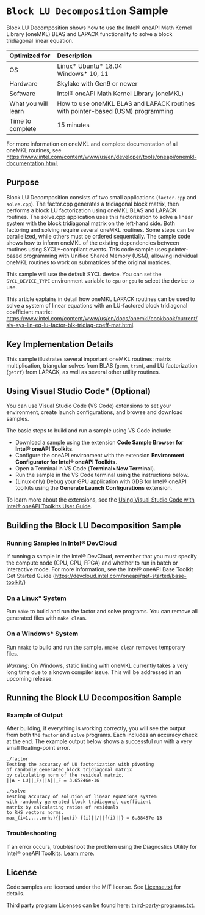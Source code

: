 # `Block LU Decomposition` Sample
Block LU Decomposition shows how to use the Intel® oneAPI Math Kernel Library (oneMKL) BLAS and LAPACK functionality to solve a block tridiagonal linear equation.

| Optimized for                     | Description
|:---                               |:---
| OS                                | Linux* Ubuntu* 18.04 <br> Windows* 10, 11
| Hardware                          | Skylake with Gen9 or newer
| Software                          | Intel® oneAPI Math Kernel Library (oneMKL)
| What you will learn               | How to use oneMKL BLAS and LAPACK routines with pointer-based (USM) programming
| Time to complete                  | 15 minutes

For more information on oneMKL and complete documentation of all oneMKL routines, see https://www.intel.com/content/www/us/en/developer/tools/oneapi/onemkl-documentation.html.

## Purpose
Block LU Decomposition consists of two small applications (`factor.cpp` and `solve.cpp`).
The factor.cpp generates a tridiagonal block matrix, then performs a block LU factorization using oneMKL BLAS and LAPACK routines. The solve.cpp application uses this factorization to solve a linear system with the block tridiagonal matrix on the left-hand side.
Both factoring and solving require several oneMKL routines. Some steps can be parallelized, while others must be ordered sequentially. The sample code shows how to inform oneMKL of the existing dependencies between routines using SYCL*-compliant events. This code sample uses pointer-based programming with Unified Shared Memory (USM), allowing individual oneMKL routines to work on submatrices of the original matrices.

This sample will use the default SYCL device. You can set the `SYCL_DEVICE_TYPE` environment variable to `cpu` or `gpu` to select the device to use.

This article explains in detail how oneMKL LAPACK routines can be used to solve a system of linear equations with an LU-factored block tridiagonal coefficient matrix: https://www.intel.com/content/www/us/en/docs/onemkl/cookbook/current/slv-sys-lin-eq-lu-factor-blk-tridiag-coeff-mat.html.

## Key Implementation Details
This sample illustrates several important oneMKL routines: matrix multiplication, triangular solves from BLAS (`gemm`, `trsm`), and LU factorization (`getrf`) from LAPACK, as well as several other utility routines.

## Using Visual Studio Code* (Optional)
You can use Visual Studio Code (VS Code) extensions to set your environment, create launch configurations,
and browse and download samples.

The basic steps to build and run a sample using VS Code include:
 - Download a sample using the extension **Code Sample Browser for Intel® oneAPI Toolkits**.
 - Configure the oneAPI environment with the extension **Environment Configurator for Intel® oneAPI Toolkits**.
 - Open a Terminal in VS Code (**Terminal>New Terminal**).
 - Run the sample in the VS Code terminal using the instructions below.
 - (Linux only) Debug your GPU application with GDB for Intel® oneAPI toolkits using the **Generate Launch Configurations** extension.

To learn more about the extensions, see the
[Using Visual Studio Code with Intel® oneAPI Toolkits User Guide](https://www.intel.com/content/www/us/en/develop/documentation/using-vs-code-with-intel-oneapi/top.html).


## Building the Block LU Decomposition Sample
### Running Samples In Intel® DevCloud
If running a sample in the Intel® DevCloud, remember that you must specify the compute node (CPU, GPU, FPGA) and whether to run in batch or interactive mode. For more information, see the Intel® oneAPI Base Toolkit Get Started Guide (https://devcloud.intel.com/oneapi/get-started/base-toolkit/)


### On a Linux* System
Run `make` to build and run the factor and solve programs. You can remove all generated files with `make clean`.

### On a Windows* System
Run `nmake` to build and run the sample. `nmake clean` removes temporary files.

*Warning*: On Windows, static linking with oneMKL currently takes a very long time due to a known compiler issue. This will be addressed in an upcoming release.

## Running the Block LU Decomposition Sample
### Example of Output
After building, if everything is working correctly, you will see the output from both the `factor` and `solve` programs. Each includes an accuracy check at the end. The example output below shows a successful run with a very small floating-point error.
```
./factor
Testing the accuracy of LU factorization with pivoting
of randomly generated block tridiagonal matrix
by calculating norm of the residual matrix.
||A - LU||_F/||A||_F = 3.65246e-16

./solve
Testing accuracy of solution of linear equations system
with randomly generated block tridiagonal coefficient
matrix by calculating ratios of residuals
to RHS vectors norms.
max_(i=1,...,nrhs){||ax(i)-f(i)||/||f(i)||} = 6.88457e-13
```

### Troubleshooting
If an error occurs, troubleshoot the problem using the Diagnostics Utility for Intel® oneAPI Toolkits.
[Learn more](https://www.intel.com/content/www/us/en/develop/documentation/diagnostic-utility-user-guide/top.html).

## License
Code samples are licensed under the MIT license. See
[License.txt](https://github.com/oneapi-src/oneAPI-samples/blob/master/License.txt) for details.

Third party program Licenses can be found here: [third-party-programs.txt](https://github.com/oneapi-src/oneAPI-samples/blob/master/third-party-programs.txt).